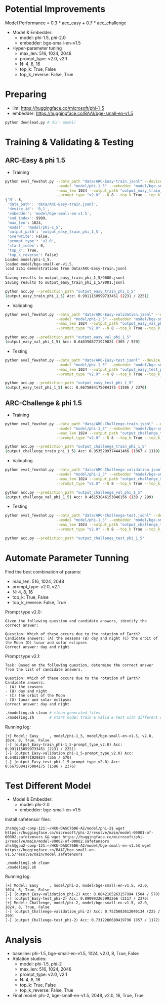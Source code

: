 # Potential Improvements

Model Performance = 0.3 * acc_easy + 0.7 * acc_challenge

- Model & Embedder:
  - model: phi-1.5, phi-2.0
  - embedder: bge-small-en-v1.5
- Hyper-parameter tuning
  - max_len: 516, 1024, 2048
  - prompt_type: v2.0, v2.1
  - N: 4, 8, 16
  - top_k: True, False
  - top_k_reverse: False, True

# Preparing

- llm: https://huggingface.co/microsoft/phi-1_5
- embedder: https://huggingface.co/BAAI/bge-small-en-v1.5

```bash
python download.py # dir: model/
```

# Training & Validating & Testing

## ARC-Easy & phi 1.5

- Training

```bash
python eval_fewshot.py --data_path "data/ARC-Easy-train.jsonl" --device_id "0,1" \
                       --model "model/phi-1_5" --embedder "model/bge-small-en-v1.5" --start_index 0 --end_index 9999 \
                       --max_len 1024 --output_path "output_easy_train_phi_1_5" --overwrite False \
                       --prompt_type "v2.0" --N 8 --top_k True --top_k_reverse False | tee log/output_easy_train_phi_1_5.log
{'N': 8,
 'data_path': 'data/ARC-Easy-train.jsonl',
 'device_id': '0,1',
 'embedder': 'model/bge-small-en-v1.5',
 'end_index': 9999,
 'max_len': 1024,
 'model': 'model/phi-1_5',
 'output_path': 'output_easy_train_phi_1_5',
 'overwrite': False,
 'prompt_type': 'v2.0',
 'start_index': 0,
 'top_k': True,
 'top_k_reverse': False}
Loaded model/phi-1_5.
loaded model/bge-small-en-v1.5.
load 2251 demonstrations from data/ARC-Easy-train.jsonl
...
Saving results to output_easy_train_phi_1_5/9000.jsonl
Saving results to output_easy_train_phi_1_5/9001.jsonl

python acc.py --prediction_path "output_easy_train_phi_1_5"
(output_easy_train_phi_1_5) Acc: 0.9911150599733451 (2231 / 2251)
```

- Validating

```bash
python eval_fewshot.py --data_path "data/ARC-Easy-validation.jsonl" --device_id "0,1" \
                       --model "model/phi-1_5" --embedder "model/bge-small-en-v1.5" --start_index 0 --end_index 9999 \
                       --max_len 1024 --output_path "output_easy_val_phi_1_5" --overwrite False \
                       --prompt_type "v2.0" --N 8 --top_k True --top_k_reverse False | tee log/output_easy_val_phi_1_5.log

python acc.py --prediction_path "output_easy_val_phi_1_5"
(output_easy_val_phi_1_5) Acc: 0.6403508771929824 (365 / 570)
```

- Testing

```bash
python eval_fewshot.py --data_path "data/ARC-Easy-test.jsonl" --device_id "0,1" \
                       --model "model/phi-1_5" --embedder "model/bge-small-en-v1.5" --start_index 0 --end_index 9999 \
                       --max_len 1024 --output_path "output_easy_test_phi_1_5" --overwrite False \
                       --prompt_type "v2.0" --N 8 --top_k True --top_k_reverse False | tee log/output_easy_test_phi_1_5.log

python acc.py --prediction_path "output_easy_test_phi_1_5"
(output_easy_test_phi_1_5) Acc: 0.6675084175084175 (1586 / 2376)
```

## ARC-Challenge & phi 1.5

- Training

```bash
python eval_fewshot.py --data_path "data/ARC-Challenge-train.jsonl" --device_id "0,1" \
                       --model "model/phi-1_5" --embedder "model/bge-small-en-v1.5" --start_index 0 --end_index 9999 \
                       --max_len 1024 --output_path "output_challenge_train_phi_1_5" --overwrite False \
                       --prompt_type "v2.0" --N 8 --top_k True --top_k_reverse False | tee log/output_challenge_train_phi_1_5.log

python acc.py --prediction_path "output_challenge_train_phi_1_5"
(output_challenge_train_phi_1_5) Acc: 0.9535299374441466 (1067 / 1119)
```

- Validating

```bash
python eval_fewshot.py --data_path "data/ARC-Challenge-validation.jsonl" --device_id "0,1" \
                       --model "model/phi-1_5" --embedder "model/bge-small-en-v1.5" --start_index 0 --end_index 9999 \
                       --max_len 1024 --output_path "output_challenge_val_phi_1_5" --overwrite False \
                       --prompt_type "v2.0" --N 8 --top_k True --top_k_reverse False | tee log/output_challenge_val_phi_1_5.log

python acc.py --prediction_path "output_challenge_val_phi_1_5"
(output_challenge_val_phi_1_5) Acc: 0.46153846153846156 (138 / 299)
```

- Testing

```bash
python eval_fewshot.py --data_path "data/ARC-Challenge-test.jsonl" --device_id "0,1" \
                       --model "model/phi-1_5" --embedder "model/bge-small-en-v1.5" --start_index 0 --end_index 9999 \
                       --max_len 1024 --output_path "output_challenge_test_phi_1_5" --overwrite False \
                       --prompt_type "v2.0" --N 8 --top_k True --top_k_reverse False | tee log/output_challenge_test_phi_1_5.log

python acc.py --prediction_path "output_challenge_test_phi_1_5"
```

# Automate Parameter Tunning

Find the best combination of params:

- max_len: 516, 1024, 2048
- prompt_type: v2.0, v2.1
- N: 4, 8, 16
- top_k: True, False
- top_k_reverse: False, True

Prompt type v2.0:

```
Given the following question and candidate answers, identify the correct answer:

Question: Which of these occurs due to the rotation of Earth?
Candidate answers: (A) the seasons (B) day and night (C) the orbit of the Moon (D) lunar and solar eclipses
Correct answer: day and night
```

Prompt type v2.1:

```
Task: Based on the following question, determine the correct answer from the list of candidate answers.

Question: Which of these occurs due to the rotation of Earth?
Candidate answers:
- (A) the seasons
- (B) day and night
- (C) the orbit of the Moon
- (D) lunar and solar eclipses
Correct answer: day and night
```

```bash
./modeling.sh clean # clean generated files
./modeling.sh       # start model train & valid & test with different combinations of params
```

Running log:

```console
[+] Model: Easy     , model/phi-1_5, model/bge-small-en-v1.5, v2.0, 1024, 8, True, False
[-] (output_Easy-train_phi-1_5-prompt_type_v2.0) Acc: 0.9911150599733451 (2231 / 2251)
[-] (output_Easy-validation_phi-1_5-prompt_type_v2.0) Acc: 0.6403508771929824 (365 / 570)
[-] (output_Easy-test_phi-1_5-prompt_type_v2.0) Acc: 0.6675084175084175 (1586 / 2376)
```

# Test Different Model

- Model & Embedder:
  - model: phi-2.0
  - embedder: bge-small-en-v1.5

Install safetensor files:

```console
zhsh@gpu2-comp-121:~/HKU-DASC7606-A2/model/phi-2$ wget https://huggingface.co/microsoft/phi-2/resolve/main/model-00001-of-00002.safetensors && wget https://huggingface.co/microsoft/phi-2/resolve/main/model-00002-of-00002.safetensors
zhsh@gpu2-comp-121:~/HKU-DASC7606-A2/model/bge-small-en-v1.5$ wget https://huggingface.co/BAAI/bge-small-en-v1.5/resolve/main/model.safetensors
```

```console
./modeling2.sh clean
./modeling2.sh
```

Running log:

```console
[+] Model: Easy     , model/phi-2, model/bge-small-en-v1.5, v2.0, 1024, 8, True, False
[-] (output_Easy-validation_phi-2) Acc: 0.8842105263157894 (504 / 570)
[-] (output_Easy-test_phi-2) Acc: 0.890993265993266 (2117 / 2376)
[+] Model: Challenge, model/phi-2, model/bge-small-en-v1.5, v2.0, 1024, 8, True, False
[-] (output_Challenge-validation_phi-2) Acc: 0.7525083612040134 (225 / 299)
[-] (output_Challenge-test_phi-2) Acc: 0.7312286689419796 (857 / 1172)
```

# Analysis

- baseline: phi-1.5, bge-small-en-v1.5, 1024, v2.0, 8, True, False
- Ablation studies:
  - model: phi-1.5, phi-2
  - max_len: 516, 1024, 2048
  - prompt_type: v2.0, v2.1
  - N: 4, 8, 16
  - top_k: True, False
  - top_k_reverse: False, True
- Final model: phi-2, bge-small-en-v1.5, 2048, v2.0, 16, True, True